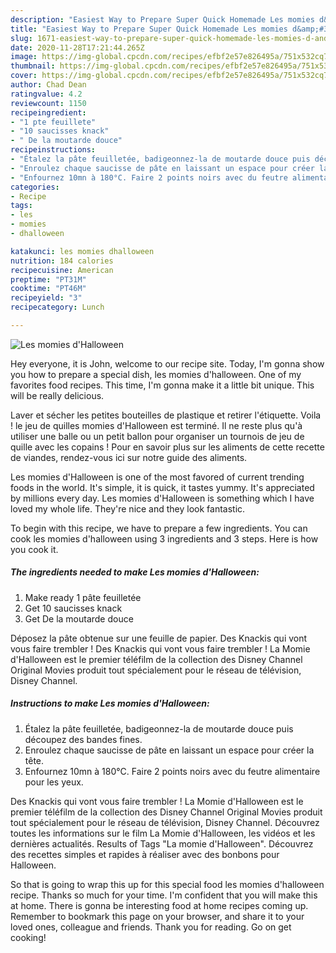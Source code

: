 ```yaml
---
description: "Easiest Way to Prepare Super Quick Homemade Les momies d&amp;#39;Halloween"
title: "Easiest Way to Prepare Super Quick Homemade Les momies d&amp;#39;Halloween"
slug: 1671-easiest-way-to-prepare-super-quick-homemade-les-momies-d-and-39-halloween
date: 2020-11-28T17:21:44.265Z
image: https://img-global.cpcdn.com/recipes/efbf2e57e826495a/751x532cq70/les-momies-dhalloween-photo-principale-de-la-recette.jpg
thumbnail: https://img-global.cpcdn.com/recipes/efbf2e57e826495a/751x532cq70/les-momies-dhalloween-photo-principale-de-la-recette.jpg
cover: https://img-global.cpcdn.com/recipes/efbf2e57e826495a/751x532cq70/les-momies-dhalloween-photo-principale-de-la-recette.jpg
author: Chad Dean
ratingvalue: 4.2
reviewcount: 1150
recipeingredient:
- "1 pte feuillete"
- "10 saucisses knack"
- " De la moutarde douce"
recipeinstructions:
- "Étalez la pâte feuilletée, badigeonnez-la de moutarde douce puis découpez des bandes fines."
- "Enroulez chaque saucisse de pâte en laissant un espace pour créer la tête."
- "Enfournez 10mn à 180°C. Faire 2 points noirs avec du feutre alimentaire pour les yeux."
categories:
- Recipe
tags:
- les
- momies
- dhalloween

katakunci: les momies dhalloween 
nutrition: 184 calories
recipecuisine: American
preptime: "PT31M"
cooktime: "PT46M"
recipeyield: "3"
recipecategory: Lunch

---
```



![Les momies d&#39;Halloween](https://img-global.cpcdn.com/recipes/efbf2e57e826495a/751x532cq70/les-momies-dhalloween-photo-principale-de-la-recette.jpg)

Hey everyone, it is John, welcome to our recipe site. Today, I'm gonna show you how to prepare a special dish, les momies d&#39;halloween. One of my favorites food recipes. This time, I'm gonna make it a little bit unique. This will be really delicious.

Laver et sécher les petites bouteilles de plastique et retirer l&#39;étiquette. Voila ! le jeu de quilles momies d&#39;Halloween est terminé. Il ne reste plus qu&#39;à utiliser une balle ou un petit ballon pour organiser un tournois de jeu de quille avec les copains ! Pour en savoir plus sur les aliments de cette recette de viandes, rendez-vous ici sur notre guide des aliments.

Les momies d&#39;Halloween is one of the most favored of current trending foods in the world. It's simple, it is quick, it tastes yummy. It's appreciated by millions every day. Les momies d&#39;Halloween is something which I have loved my whole life. They're nice and they look fantastic.


To begin with this recipe, we have to prepare a few ingredients. You can cook les momies d&#39;halloween using 3 ingredients and 3 steps. Here is how you cook it.

<!--inarticleads1-->

##### The ingredients needed to make Les momies d&#39;Halloween:

1. Make ready 1 pâte feuilletée
1. Get 10 saucisses knack
1. Get  De la moutarde douce


Déposez la pâte obtenue sur une feuille de papier. Des Knackis qui vont vous faire trembler ! Des Knackis qui vont vous faire trembler ! La Momie d&#39;Halloween est le premier téléfilm de la collection des Disney Channel Original Movies produit tout spécialement pour le réseau de télévision, Disney Channel. 

<!--inarticleads2-->

##### Instructions to make Les momies d&#39;Halloween:

1. Étalez la pâte feuilletée, badigeonnez-la de moutarde douce puis découpez des bandes fines.
1. Enroulez chaque saucisse de pâte en laissant un espace pour créer la tête.
1. Enfournez 10mn à 180°C. Faire 2 points noirs avec du feutre alimentaire pour les yeux.


Des Knackis qui vont vous faire trembler ! La Momie d&#39;Halloween est le premier téléfilm de la collection des Disney Channel Original Movies produit tout spécialement pour le réseau de télévision, Disney Channel. Découvrez toutes les informations sur le film La Momie d&#39;Halloween, les vidéos et les dernières actualités. Results of Tags &#34;La momie d&#39;Halloween&#34;. Découvrez des recettes simples et rapides à réaliser avec des bonbons pour Halloween. 

So that is going to wrap this up for this special food les momies d&#39;halloween recipe. Thanks so much for your time. I'm confident that you will make this at home. There is gonna be interesting food at home recipes coming up. Remember to bookmark this page on your browser, and share it to your loved ones, colleague and friends. Thank you for reading. Go on get cooking!
